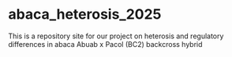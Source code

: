 # abaca_heterosis_2025
This is a repository site for our project on heterosis and regulatory differences in abaca Abuab x Pacol (BC2) backcross hybrid
